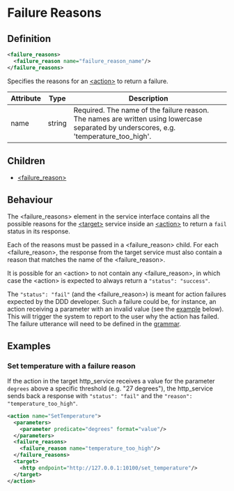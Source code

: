 # Failure Reasons

## Definition
```xml
<failure_reasons>
  <failure_reason name="failure_reason_name"/>
</failure_reasons>
```

Specifies the reasons for an [<action\>](/dialog-domain-description-definition/service_interface/elements/action) to return a failure.


Attribute | Type | Description |
--- | --- | --- |
name | string | Required. The name of the failure reason. The names are written using lowercase separated by underscores, e.g. 'temperature_too_high'. |


## Children

- [<failure_reason\>](/dialog-domain-description-definition/service_interface/children/failure_reasons)


## Behaviour

The <failure_reasons\> element in the service interface contains all the possible reasons for the [<target\>](/dialog-domain-description-definition/service_interface/children/target) service inside an [<action\>](/dialog-domain-description-definition/service_interface/elements/action) to return a `fail` status in its response. <!-- Link to the API for HTTP services doc (action response)? -->

Each of the reasons must be passed in a <failure_reason\> child. For each <failure_reason\>, the response from the target service must also contain a reason that matches the name of the <failure_reason\>.

It is possible for an <action\> to not contain any <failure_reason\>, in which case the <action\> is expected to always return a `"status": "success"`.

The `"status": "fail"` (and the <failure_reason\>) is meant for action failures expected by the DDD developer. Such a failure could be, for instance, an action receiving a parameter with an invalid value (see the [example](/dialog-domain-description-definition/service_interface/children/failure_reasons/#examples) below). This will trigger the system to report to the user why the action has failed. The failure utterance will need to be defined in the [grammar](/dialog-domain-description-definition/grammar/elements/report).


## Examples

### Set temperature with a failure reason

If the action in the target http_service receives a value for the parameter `degrees` above a specific threshold (e.g. "27 degrees"), the http_service sends back a response with `"status": "fail"` and the `"reason": "temperature_too_high"`.

```xml
<action name="SetTemperature">
  <parameters>
    <parameter predicate="degrees" format="value"/>
  </parameters>
  <failure_reasons>
    <failure_reason name="temperature_too_high"/>
  </failure_reasons>
  <target>
    <http endpoint="http://127.0.0.1:10100/set_temperature"/>
  </target>
</action>
```
